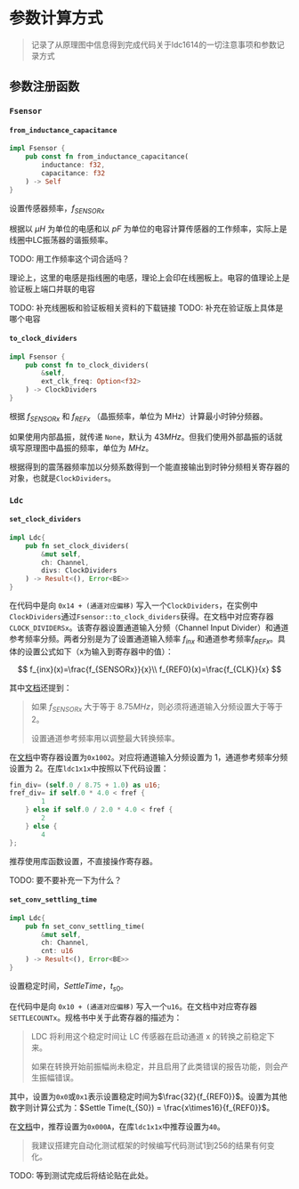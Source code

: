 # 参数计算方式

> 记录了从原理图中信息得到完成代码关于ldc1614的一切注意事项和参数记录方式

## 参数注册函数

### `Fsensor`

#### `from_inductance_capacitance`

```rust
impl Fsensor {
    pub const fn from_inductance_capacitance(
        inductance: f32,
        capacitance: f32
    ) -> Self
}
```

设置传感器频率，$f_{SENSORx}$

根据以 $\mu H$ 为单位的电感和以 $pF$ 为单位的电容计算传感器的工作频率，实际上是线圈中LC振荡器的谐振频率。

TODO: 用工作频率这个词合适吗？

理论上，这里的电感是指线圈的电感，理论上会印在线圈板上。电容的值理论上是验证板上端口并联的电容

TODO: 补充线圈板和验证板相关资料的下载链接
TODO: 补充在验证版上具体是哪个电容

#### `to_clock_dividers`

```rust
impl Fsensor {
    pub const fn to_clock_dividers(
        &self,
        ext_clk_freq: Option<f32>
    ) -> ClockDividers
}
```

根据 $f_{SENSORx}$ 和 $f_{REFx}$ （晶振频率，单位为 MHz）计算最小时钟分频器。

如果使用内部晶振，就传递 `None`，默认为 $43 MHz$。但我们使用外部晶振的话就填写原理图中晶振的频率，单位为 $MHz$。

根据得到的震荡器频率加以分频系数得到一个能直接输出到时钟分频相关寄存器的对象，也就是`ClockDividers`。

### `Ldc`

#### `set_clock_dividers`

```rust
impl Ldc{
    pub fn set_clock_dividers(
        &mut self,
        ch: Channel,
        divs: ClockDividers
    ) -> Result<(), Error<BE>>
}
```

在代码中是向 `0x14 + (通道对应偏移)` 写入一个`ClockDividers`，在实例中`ClockDividers`通过`Fsensor::to_clock_dividers`获得。在文档中对应寄存器`CLOCK_DIVIDERSx`。该寄存器设置通道输入分频（Channel Input Divider）和通道参考频率分频。两者分别是为了设置通道输入频率 $f_{inx}$ 和通道参考频率$f_{REFx}$。具体的设置公式如下（x为输入到寄存器中的值）：

$$
f_{inx}(x)=\frac{f_{SENSORx}}{x}\\
f_{REF0}(x)=\frac{f_{CLK}}{x}
$$

其中[文档](https://www.ti.com/lit/ds/symlink/ldc1614.pdf#page=24)还提到：

> 如果 $f_{SENSORx}$ 大于等于 $8.75MHz$，则必须将通道输入分频设置大于等于 $2$。
>
> 设置通道参考频率用以调整最大转换频率。

在[文档](https://www.ti.com/lit/ds/symlink/ldc1614.pdf#page=51)中寄存器设置为`0x1002`。对应将通道输入分频设置为 $1$，通道参考频率分频设置为 $2$。在库`ldc1x1x`中按照以下代码设置：

```rust
fin_div= (self.0 / 8.75 + 1.0) as u16;
fref_div= if self.0 * 4.0 < fref {
        1
    } else if self.0 / 2.0 * 4.0 < fref {
        2
    } else {
        4
};
```

推荐使用库函数设置，不直接操作寄存器。

TODO: 要不要补充一下为什么？

#### `set_conv_settling_time`

```rust
impl Ldc{
    pub fn set_conv_settling_time(
        &mut self,
        ch: Channel,
        cnt: u16
    ) -> Result<(), Error<BE>>
}
```

设置稳定时间，$Settle Time$，$t_{s0}$。

在代码中是向 `0x10 + (通道对应偏移)` 写入一个`u16`。在文档中对应寄存器`SETTLECOUNTx`。规格书中关于此寄存器的描述为：

> LDC 将利用这个稳定时间让 LC 传感器在启动通道 x 的转换之前稳定下来。
>
> 如果在转换开始前振幅尚未稳定，并且启用了此类错误的报告功能，则会产生振幅错误。

其中，设置为`0x0`或`0x1`表示设置稳定时间为$\frac{32}{f_{REF0}}$。设置为其他数字则计算公式为：$Settle Time(t_{S0}) = \frac{x\times16}{f_{REF0}}$。

在[文档](https://www.ti.com/lit/ds/symlink/ldc1614.pdf#page=51)中，推荐设置为`0x000A`，在库`ldc1x1x`中推荐设置为`40`。

> 我建议搭建完自动化测试框架的时候编写代码测试1到256的结果有何变化。

TODO: 等到测试完成后将结论贴在此处。
